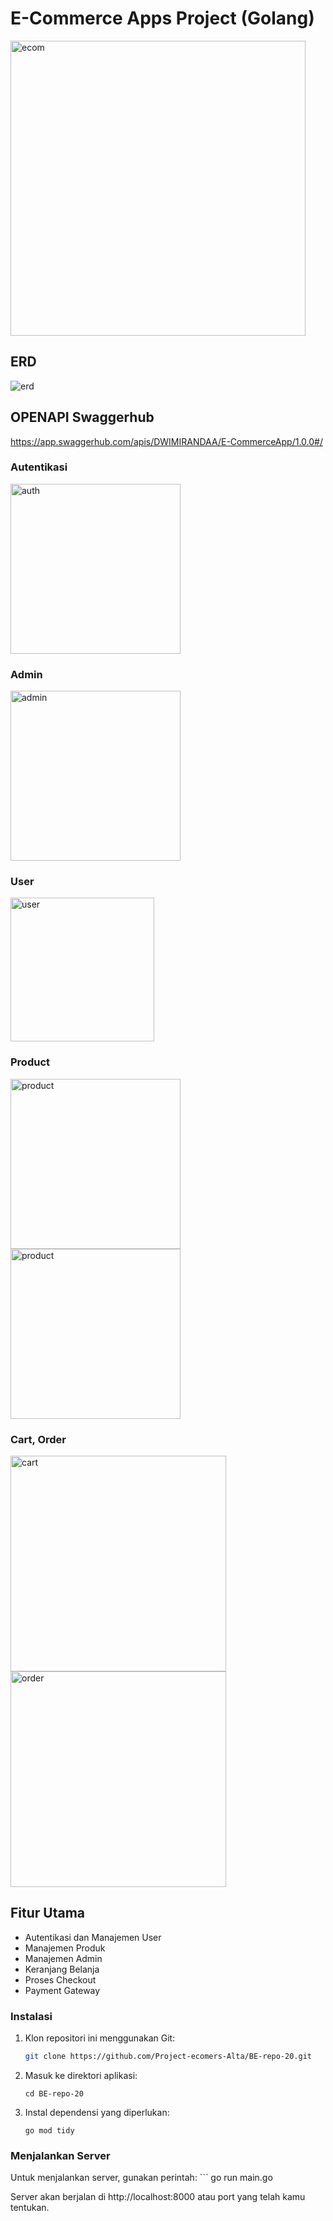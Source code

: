 # E-Commerce Apps Project (Golang)
<img width="472" alt="ecom" src="https://github.com/anggeldwi/group-project-unit2-be20/assets/124619425/f7980da9-5884-496c-86ca-84e23bbba735">

## ERD
![erd](https://github.com/anggeldwi/group-project-unit2-be20/assets/124619425/f04dc482-f8f6-4f4d-a9e3-c92ea5c52439)

## OPENAPI Swaggerhub
https://app.swaggerhub.com/apis/DWIMIRANDAA/E-CommerceApp/1.0.0#/

### Autentikasi
<img width="272" alt="auth" src="https://github.com/anggeldwi/group-project-unit2-be20/assets/124619425/9f5532a0-d6ef-4249-b8f3-428fe5b49be2">

### Admin
<img width="272" alt="admin" src="https://github.com/anggeldwi/group-project-unit2-be20/assets/124619425/2e4c1aea-e165-42a7-a304-dedd1f08bc64">

### User
<img width="230" alt="user" src="https://github.com/anggeldwi/group-project-unit2-be20/assets/124619425/aac468c4-d7d6-478c-a2da-1fecf4cf4255">

### Product
<img width="272" alt="product" src="https://github.com/anggeldwi/group-project-unit2-be20/assets/124619425/d587969e-b8ac-4bae-821d-76bbd0b9d577">
<img width="272" alt="product" src="https://github.com/anggeldwi/group-project-unit2-be20/assets/124619425/69c5c03b-8376-4d11-8f78-449e9b4bd53f">

### Cart, Order
<img width="345" alt="cart" src="https://github.com/anggeldwi/group-project-unit2-be20/assets/124619425/67d7c967-1e9a-4745-ba1f-2c0feaa8cad4">
<img width="345" alt="order" src="https://github.com/anggeldwi/group-project-unit2-be20/assets/124619425/d4d12bd1-3a1e-4344-8b51-639363fe368a">



## Fitur Utama
- Autentikasi dan Manajemen User
- Manajemen Produk
- Manajemen Admin
- Keranjang Belanja
- Proses Checkout
- Payment Gateway

### Instalasi
1. Klon repositori ini menggunakan Git:
   ```bash
   git clone https://github.com/Project-ecomers-Alta/BE-repo-20.git

2. Masuk ke direktori aplikasi:
    ```
    cd BE-repo-20

3. Instal dependensi yang diperlukan:
    ```
    go mod tidy

### Menjalankan Server
Untuk menjalankan server, gunakan perintah:
    ```
    go run main.go

Server akan berjalan di http://localhost:8000 atau port yang telah kamu tentukan.


